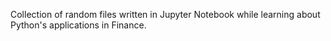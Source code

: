 Collection of random files written in Jupyter Notebook while learning about Python's applications in Finance.
